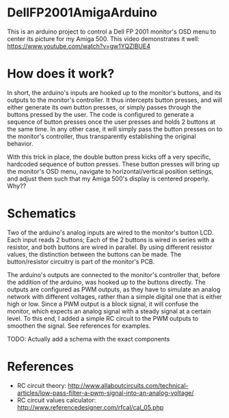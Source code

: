 # DellFP2001AmigaArduino
This is an arduino project to control a Dell FP 2001 monitor's OSD menu to center its picture for my Amiga 500. This video demonstrates it well: https://www.youtube.com/watch?v=gw1YQZlBUE4

# How does it work?

In short, the arduino's inputs are hooked up to the monitor's buttons, and its outputs to the monitor's controller. It thus intercepts button presses, and will either generate its own button presses, or simply passes through the buttons pressed by the user. The code is configured to generate a sequence of button presses once the user presses and holds 2 buttons at the same time. In any other case, it will simply pass the button presses on to the monitor's controller, thus transparently establishing the original behavior.

With this trick in place, the double button press kicks off a very specific, hardcoded sequence of button presses. These button presses will bring up the monitor's OSD menu, navigate to horizontal/vertical position settings, and adjust them such that my Amiga 500's display is centered properly. Why?? 

# Schematics

Two of the arduino's analog inputs are wired to the monitor's button LCD. Each input reads 2 buttons; Each of the 2 buttons is wired in series with a resistor, and both buttons are wired in parallel. By using different resistor values, the distinction between the buttons can be made. The button/resistor circuitry is part of the monitor's PCB.

The arduino's outputs are connected to the monitor's controller that,  before the addition of the arduino, was hooked up to the buttons directly. The outputs are configured as PWM outputs, as they have to simulate an analog network with different voltages, rather than a simple digital one that is either high or low. Since a PWM output is a block signal, it will confuse the monitor, which expects an analog signal with a steady signal at a certain level. To this end, I added a simple RC circuit to the PWM outputs to smoothen the signal. See references for examples.

TODO: Actually add a schema with the exact components

# References

* RC circuit theory: http://www.allaboutcircuits.com/technical-articles/low-pass-filter-a-pwm-signal-into-an-analog-voltage/
* RC circuit values calculator: http://www.referencedesigner.com/rfcal/cal_05.php
